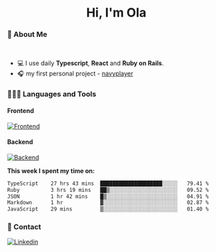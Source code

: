 <h1 align="center">Hi, I'm Ola</h1>

### 💅 About Me

<br/>

- 💻 I use daily **Typescript**, **React** and **Ruby on Rails**.
- 🎧 my first personal project - [navyplayer](https://navyplayer.netlify.app/)

### 👩🏻‍💻 Languages and Tools

#### Frontend

[![Frontend](https://skillicons.dev/icons?i=react,nextjs,ts,js,html,css,scss,tailwind)](https://skillicons.dev)

#### Backend
[![Backend](https://skillicons.dev/icons?i=nodejs,express,nestjs,rails,graphql)](https://skillicons.dev)

**This week I spent my time on:**

<!--START_SECTION:waka-->

```txt
TypeScript    27 hrs 43 mins  ████████████████████░░░░░   79.41 %
Ruby          3 hrs 19 mins   ██▒░░░░░░░░░░░░░░░░░░░░░░   09.52 %
JSON          1 hr 42 mins    █▒░░░░░░░░░░░░░░░░░░░░░░░   04.91 %
Markdown      1 hr            ▓░░░░░░░░░░░░░░░░░░░░░░░░   02.87 %
JavaScript    29 mins         ▒░░░░░░░░░░░░░░░░░░░░░░░░   01.40 %
```

<!--END_SECTION:waka-->

### 📨 Contact
  
[![Linkedin](https://skillicons.dev/icons?i=linkedin)](https://linkedin.com/in/aleksandra-kamińska)

